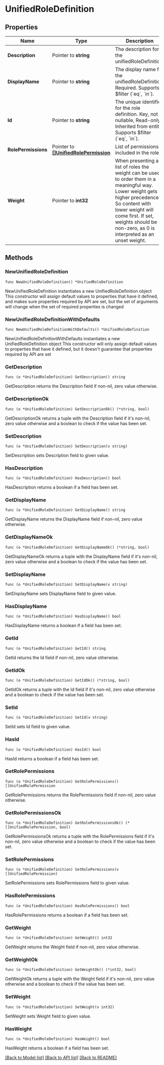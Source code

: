 # UnifiedRoleDefinition

## Properties

Name | Type | Description | Notes
------------ | ------------- | ------------- | -------------
**Description** | Pointer to **string** | The description for the unifiedRoleDefinition. | [optional] 
**DisplayName** | Pointer to **string** | The display name for the unifiedRoleDefinition. Required. Supports $filter (&#x60;eq&#x60;, &#x60;in&#x60;). | [optional] 
**Id** | Pointer to **string** | The unique identifier for the role definition. Key, not nullable, Read-only. Inherited from entity. Supports $filter (&#x60;eq&#x60;, &#x60;in&#x60;). | [optional] 
**RolePermissions** | Pointer to [**[]UnifiedRolePermission**](UnifiedRolePermission.md) | List of permissions included in the role. | [optional] 
**Weight** | Pointer to **int32** | When presenting a list of roles the weight can be used to order them in a meaningful way. Lower weight gets higher precedence. So content with lower weight will come first. If set, weights should be non-zero, as 0 is interpreted as an unset weight.  | [optional] 

## Methods

### NewUnifiedRoleDefinition

`func NewUnifiedRoleDefinition() *UnifiedRoleDefinition`

NewUnifiedRoleDefinition instantiates a new UnifiedRoleDefinition object
This constructor will assign default values to properties that have it defined,
and makes sure properties required by API are set, but the set of arguments
will change when the set of required properties is changed

### NewUnifiedRoleDefinitionWithDefaults

`func NewUnifiedRoleDefinitionWithDefaults() *UnifiedRoleDefinition`

NewUnifiedRoleDefinitionWithDefaults instantiates a new UnifiedRoleDefinition object
This constructor will only assign default values to properties that have it defined,
but it doesn't guarantee that properties required by API are set

### GetDescription

`func (o *UnifiedRoleDefinition) GetDescription() string`

GetDescription returns the Description field if non-nil, zero value otherwise.

### GetDescriptionOk

`func (o *UnifiedRoleDefinition) GetDescriptionOk() (*string, bool)`

GetDescriptionOk returns a tuple with the Description field if it's non-nil, zero value otherwise
and a boolean to check if the value has been set.

### SetDescription

`func (o *UnifiedRoleDefinition) SetDescription(v string)`

SetDescription sets Description field to given value.

### HasDescription

`func (o *UnifiedRoleDefinition) HasDescription() bool`

HasDescription returns a boolean if a field has been set.

### GetDisplayName

`func (o *UnifiedRoleDefinition) GetDisplayName() string`

GetDisplayName returns the DisplayName field if non-nil, zero value otherwise.

### GetDisplayNameOk

`func (o *UnifiedRoleDefinition) GetDisplayNameOk() (*string, bool)`

GetDisplayNameOk returns a tuple with the DisplayName field if it's non-nil, zero value otherwise
and a boolean to check if the value has been set.

### SetDisplayName

`func (o *UnifiedRoleDefinition) SetDisplayName(v string)`

SetDisplayName sets DisplayName field to given value.

### HasDisplayName

`func (o *UnifiedRoleDefinition) HasDisplayName() bool`

HasDisplayName returns a boolean if a field has been set.

### GetId

`func (o *UnifiedRoleDefinition) GetId() string`

GetId returns the Id field if non-nil, zero value otherwise.

### GetIdOk

`func (o *UnifiedRoleDefinition) GetIdOk() (*string, bool)`

GetIdOk returns a tuple with the Id field if it's non-nil, zero value otherwise
and a boolean to check if the value has been set.

### SetId

`func (o *UnifiedRoleDefinition) SetId(v string)`

SetId sets Id field to given value.

### HasId

`func (o *UnifiedRoleDefinition) HasId() bool`

HasId returns a boolean if a field has been set.

### GetRolePermissions

`func (o *UnifiedRoleDefinition) GetRolePermissions() []UnifiedRolePermission`

GetRolePermissions returns the RolePermissions field if non-nil, zero value otherwise.

### GetRolePermissionsOk

`func (o *UnifiedRoleDefinition) GetRolePermissionsOk() (*[]UnifiedRolePermission, bool)`

GetRolePermissionsOk returns a tuple with the RolePermissions field if it's non-nil, zero value otherwise
and a boolean to check if the value has been set.

### SetRolePermissions

`func (o *UnifiedRoleDefinition) SetRolePermissions(v []UnifiedRolePermission)`

SetRolePermissions sets RolePermissions field to given value.

### HasRolePermissions

`func (o *UnifiedRoleDefinition) HasRolePermissions() bool`

HasRolePermissions returns a boolean if a field has been set.

### GetWeight

`func (o *UnifiedRoleDefinition) GetWeight() int32`

GetWeight returns the Weight field if non-nil, zero value otherwise.

### GetWeightOk

`func (o *UnifiedRoleDefinition) GetWeightOk() (*int32, bool)`

GetWeightOk returns a tuple with the Weight field if it's non-nil, zero value otherwise
and a boolean to check if the value has been set.

### SetWeight

`func (o *UnifiedRoleDefinition) SetWeight(v int32)`

SetWeight sets Weight field to given value.

### HasWeight

`func (o *UnifiedRoleDefinition) HasWeight() bool`

HasWeight returns a boolean if a field has been set.


[[Back to Model list]](../README.md#documentation-for-models) [[Back to API list]](../README.md#documentation-for-api-endpoints) [[Back to README]](../README.md)


